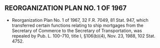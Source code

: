 ## **REORGANIZATION PLAN NO. 1 OF 1967**
* Reorganization Plan No. 1 of 1967, 32 F.R. 7049, 81 Stat. 947, which transferred certain functions relating to ship mortgages from the Secretary of Commerce to the Secretary of Transportation, was repealed by Pub. L. 100–710, title I, §106(b)(4), Nov. 23, 1988, 102 Stat. 4752.